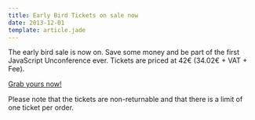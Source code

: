 ```yaml
---
title: Early Bird Tickets on sale now
date: 2013-12-01
template: article.jade
---
```

The early bird sale is now on. Save some money and be part of the first JavaScript Unconference ever.
Tickets are priced at 42€ (34.02€ + VAT + Fee).

<a href="https://tito.io/jsunconf/jsunconf2014" class="button">
Grab yours now!
</a>

Please note that the tickets are non-returnable and that there is a limit of one ticket per order.
